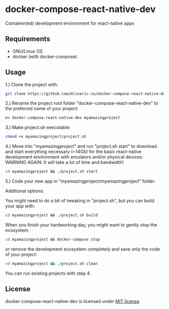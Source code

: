 # docker-compose-react-native-dev

Container(ed) development environment for react-native apps

## Requirements

- GNU/Linux OS
- docker (with docker-compose)

## Usage

1.) Clone the project with:
```bash
git clone https://github.com/mlinaric-io/docker-compose-react-native-dev
```

2.) Rename the project root folder "docker-compose-react-native-dev" to the
preferred name of your project:
```bash
mv docker-compose-react-native-dev myamazingproject
```

3.) Make project.sh executable:
```bash
chmod +x myamazingproject/project.sh
```

4.) Move into "myamazingproject" and run "project.sh start" to download and 
start everything necessary (~14Gb) for the basic react-native development 
environment with emulators and/or physical devices:
WARNING AGAIN: It will take a lot of time and bandwidth!
```bash
cd myamazingproject && ./project.sh start
```

5.) Code your new app in "myamazingproject/myamazingproject" folder.

Additional options:

You might need to do a bit of tweaking in "project.sh", but you can build your
app with:
```bash
cd myamazingproject && ./project.sh build
```

When you finish your hardworking day, you might want to gently stop the ecosystem:
```bash
cd myamazingproject && docker-compose stop
``` 
or remove the development ecosystem completely and save only the code of your project:
```bash
cd myamazingproject && ./project.sh clean
```

You can run existing projects with step 4.

## License

docker-compose-react-native-dev is licensed under [MIT license](LICENSE)
